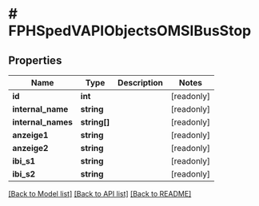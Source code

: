 # # FPHSpedVAPIObjectsOMSIBusStop

## Properties

Name | Type | Description | Notes
------------ | ------------- | ------------- | -------------
**id** | **int** |  | [readonly]
**internal_name** | **string** |  | [readonly]
**internal_names** | **string[]** |  | [readonly]
**anzeige1** | **string** |  | [readonly]
**anzeige2** | **string** |  | [readonly]
**ibi_s1** | **string** |  | [readonly]
**ibi_s2** | **string** |  | [readonly]

[[Back to Model list]](../../README.md#models) [[Back to API list]](../../README.md#endpoints) [[Back to README]](../../README.md)
